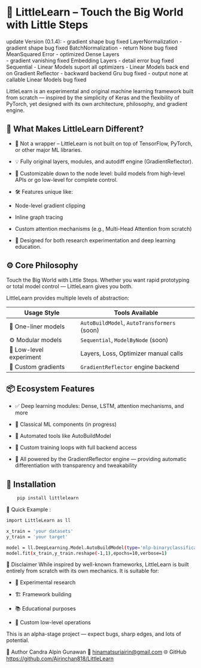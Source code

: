 # 🌱 LittleLearn – Touch the Big World with Little Steps

update Version (0.1.4):
    - gradient shape bug fixed LayerNormalization 
    - gradient shape bug fixed BatchNormalization
    - return None bug fixed MeanSquared Error 
    - optimized Dense Layers  
    - gradient vanishing fixed Embedding Layers 
    - detail error bug fixed Sequential 
    - Linear Models suport all optimizers 
    - Linear Models back end on Gradient Reflector 
    - backward backend Gru bug fixed
    - output none at callable Linear Models bug fixed  

LittleLearn is an experimental and original machine learning framework built from scratch — inspired by the simplicity of Keras and the flexibility of PyTorch, yet designed with its own architecture, philosophy, and gradient engine.

## 🧠 What Makes LittleLearn Different?
- 🔧 Not a wrapper – LittleLearn is not built on top of TensorFlow, PyTorch, or other major ML libraries.

- 💡 Fully original layers, modules, and autodiff engine (GradientReflector).

- 🧩 Customizable down to the node level: build models from high-level APIs or go low-level for complete control.

- 🛠️ Features unique like:

- Node-level gradient clipping

- Inline graph tracing

- Custom attention mechanisms (e.g., Multi-Head Attention from scratch)

- 🤯 Designed for both research experimentation and deep learning education.

## ⚙️ Core Philosophy
Touch the Big World with Little Steps.
Whether you want rapid prototyping or total model control — LittleLearn gives you both.

LittleLearn provides multiple levels of abstraction:

| Usage Style               | Tools Available                           |
|--------------------------|-------------------------------------------|
| 💬 One-liner models      | `AutoBuildModel`, `AutoTransformers` (soon) |
| ⚙️ Modular models        | `Sequential`, `ModelByNode` (soon)        |
| 🔬 Low-level experiment  | Layers, Loss, Optimizer manual calls      |
| 🧠 Custom gradients      | `GradientReflector` engine backend        |


## 📦 Ecosystem Features
- ✅ Deep learning modules: Dense, LSTM, attention mechanisms, and more

- 🧮 Classical ML components (in progress)

- 🤖 Automated tools like AutoBuildModel

- 🔄 Custom training loops with full backend access

- 🧠 All powered by the GradientReflector engine — providing automatic differentiation with    transparency and tweakability

## 🔧 Installation

```bash
    pip install littlelearn
```

🚀 Quick Example : 
```bash
import LittleLearn as ll 

x_train = 'your datasets'
y_train = 'your target'

model = ll.DeepLearning.Model.AutoBuildModel(type='mlp-binaryclassification',level='balance')
model.fit(x_train,y_train.reshape(-1,1),epochs=10,verbose=1)
```
📌 Disclaimer
While inspired by well-known frameworks, LittleLearn is built entirely from scratch with its own mechanics.
It is suitable for:

- 🔬 Experimental research

- 🏗️ Framework building

- 📚 Educational purposes

- 🔧 Custom low-level operations

This is an alpha-stage project — expect bugs, sharp edges, and lots of potential.

👤 Author
Candra Alpin Gunawan
📧 hinamatsuriairin@gmail.com
🌐 GitHub https://github.com/Airinchan818/LittleLearn